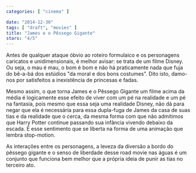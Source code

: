 ```yaml
---
categories: [ "cinema" ]

date: "2014-12-30"
tags: [ "draft", "movies" ]
title: "James e o Pêssego Gigante"
stars: "4/5"
---
```

Antes de qualquer ataque óbvio ao roteiro formulaico e os personagens caricatos e unidimensionais, é melhor avisar: se trata de um filme Disney. Ou seja, o mau é mau, o bom é bom e não há praticamente nada que fuja do bê-a-bá dos estúdios "da moral e dos bons costumes". Dito isto, damo-nos por satisfeitos a inexistência de princesas e fadas.

Mesmo assim, o que torna James e o Pêssego Gigante um filme acima da média é logicamente esse efeito de viver com um pé na realidade e um pé na fantasia, pois mesmo que essa seja uma realidade Disney, não dá para negar que ela é necessária para essa dupla-fuga de James da casa de suas tias e da realidade que o cerca, da mesma forma com que não admitimos que Harry Potter continue passando sua infância vivendo debaixo da escada. É esse sentimento que se liberta na forma de uma animação que lembra stop-motion.

As interações entre os personagens, a leveza da diversão a bordo do pêssego gigante e o senso de liberdade desse road movie nas águas é um conjunto que funciona bem melhor que a própria ideia de punir as tias no terceiro ato.
